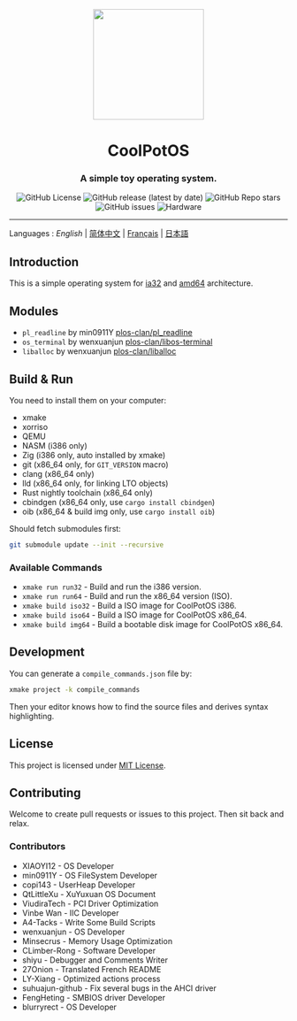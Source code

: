 <div align="center">
<img height="200px" src="https://github.com/user-attachments/assets/9542ad95-0f48-43ad-9617-a750db84e907" />

<h1 align="center">CoolPotOS</h1>
<h3>A simple toy operating system.</h3>

<img alt="GitHub License" src="https://img.shields.io/github/license/plos-clan/CoolPotOS?style=flat-square"/>
<img alt="GitHub release (latest by date)" src="https://img.shields.io/github/v/release/plos-clan/CoolPotOS?style=flat-square"/>
<img alt="GitHub Repo stars" src="https://img.shields.io/github/stars/plos-clan/CoolPotOS?style=flat-square"/>
<img alt="GitHub issues" src="https://img.shields.io/github/issues/plos-clan/CoolPotOS?style=flat-square"/>
<img alt="Hardware" src="https://img.shields.io/badge/Hardware-i386_x64-blue?style=flat-square"/>
</div>

---

Languages
: *English*
| [简体中文](readme/README-zh-CN.md)
| [Français](readme/README-fr-FR.md)
| [日本語](readme/README-ja-JP.md)

## Introduction

This is a simple operating system for [ia32](https://en.wikipedia.org/wiki/IA-32) and [amd64](https://en.wikipedia.org/wiki/X86-64) architecture.

## Modules

- `pl_readline` by min0911Y [plos-clan/pl_readline](https://github.com/plos-clan/pl_readline)
- `os_terminal` by wenxuanjun [plos-clan/libos-terminal](https://github.com/plos-clan/libos-terminal)
- `liballoc` by wenxuanjun [plos-clan/liballoc](https://github.com/plos-clan/liballoc)

## Build & Run

You need to install them on your computer:

- xmake
- xorriso
- QEMU
- NASM (i386 only)
- Zig (i386 only, auto installed by xmake)
- git (x86_64 only, for `GIT_VERSION` macro)
- clang (x86_64 only)
- lld (x86_64 only, for linking LTO objects)
- Rust nightly toolchain (x86_64 only)
- cbindgen (x86_64 only, use `cargo install cbindgen`)
- oib (x86_64 & build img only, use `cargo install oib`)

Should fetch submodules first:

```bash
git submodule update --init --recursive
```

### Available Commands

- `xmake run run32` - Build and run the i386 version.
- `xmake run run64` - Build and run the x86_64 version (ISO).
- `xmake build iso32` - Build a ISO image for CoolPotOS i386.
- `xmake build iso64` - Build a ISO image for CoolPotOS x86_64.
- `xmake build img64` - Build a bootable disk image for CoolPotOS x86_64.

## Development

You can generate a `compile_commands.json` file by:

```bash
xmake project -k compile_commands
```

Then your editor knows how to find the source files and derives syntax highlighting.

## License

This project is licensed under [MIT License](LICENSE).

## Contributing

Welcome to create pull requests or issues to this project. Then sit back and relax.

### Contributors

- XIAOYI12 - OS Developer
- min0911Y - OS FileSystem Developer
- copi143 - UserHeap Developer
- QtLittleXu - XuYuxuan OS Document
- ViudiraTech - PCI Driver Optimization
- Vinbe Wan - IIC Developer
- A4-Tacks - Write Some Build Scripts
- wenxuanjun - OS Developer
- Minsecrus - Memory Usage Optimization
- CLimber-Rong - Software Developer
- shiyu - Debugger and Comments Writer
- 27Onion - Translated French README
- LY-Xiang - Optimized actions process
- suhuajun-github - Fix several bugs in the AHCI driver
- FengHeting - SMBIOS driver Developer
- blurryrect - OS Developer
